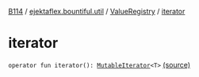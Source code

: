 [B114](../../index.md) / [ejektaflex.bountiful.util](../index.md) / [ValueRegistry](index.md) / [iterator](./iterator.md)

# iterator

`operator fun iterator(): `[`MutableIterator`](https://kotlinlang.org/api/latest/jvm/stdlib/kotlin.collections/-mutable-iterator/index.html)`<T>` [(source)](https://github.com/ejektaflex/Bountiful/tree/develop/src/main/kotlin/ejektaflex/bountiful/util/ValueRegistry.kt#L31)